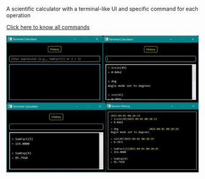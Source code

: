 A scientific calculator with a terminal-like UI and specific command for each operation

[Click here to know all commands](https://terminal-calculator-functions.netlify.app/)

![](https://github.com/KMORaza/Terminal_Calculator_App/blob/main/Terminal%20Calculator/screenshots/screenshot.png)
